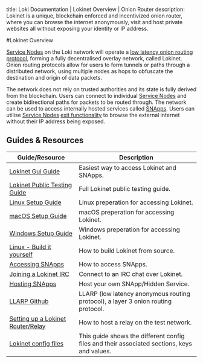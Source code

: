 title: Loki Documentation | Lokinet Overview | Onion Router
description: Lokinet is a unique, blockchain enforced and incentivized onion router, where you can browse the internet anonymously, visit and host private websites all without exposing your identity or IP address.

#Lokinet Overview

[Service Nodes](../ServiceNodes/SNOverview.md) on the Loki network will operate a [low latency onion routing protocol](../Lokinet/LLARP.md), forming a fully decentralised overlay network, called Lokinet. Onion routing protocols allow for users to form tunnels or paths through a distributed network, using multiple nodes as hops to obfuscate the destination and origin of data packets.  

The network does not rely on trusted authorities and its state is fully derived from the blockchain.  Users can connect to individual [Service Nodes](../ServiceNodes/SNOverview.md) and create bidirectional paths for packets to be routed through.  The network can be used to access internally hosted services called [SNApps](../Lokinet/SNApps.md). Users can utilise [Service Nodes](../ServiceNodes/SNOverview.md) [exit functionality](/ServiceNodes/ServiceNodeFunctions/#exit-nodes) to browse the external internet without their IP address being exposed.


## Guides & Resources

| **Guide/Resource**                                                      	| **Description**                                                                             	|
|-------------------------------------------------------------------------	|---------------------------------------------------------------------------------------------	|
| [Lokinet Gui Guide](../Lokinet/Guides/LokinetGuiGuide.md)| Easiest way to access Lokinet and SNApps.|
| [Lokinet Public Testing Guide](../Lokinet/Guides/PublicTestingGuide.md) 	| Full Lokinet public testing guide.                                                          	|
| [Linux Setup Guide](../Lokinet/Guides/lokinet-linux-guide.md)                            	| Linux preperation for accessing Lokinet.                                                           	|
| [macOS Setup Guide](../Lokinet/Guides/lokinet-mac-guide.md)| macOS preperation for accessing Lokinet.|
| [Windows Setup Guide](../Lokinet/Guides/lokinet-windows-guide.md)| Windows preperation for accessing Lokinet.|
| [Linux - Build it yourself](../Lokinet/Guides/Install.md)| How to build Lokinet from source.|
| [Accessing SNApps](../Lokinet/Guides/AccessingSNApps.md)                	| How to access SNApps.                                                                       	|
| [Joining a Lokinet IRC](../Lokinet/Guides/LokinetIRC.md)                	| Connect to an IRC chat over Lokinet.                                                        	|
| [Hosting SNApps](../Lokinet/Guides/HostingSNApps.md)                    	| Host your own SNApp/Hidden Service.                                                         	|
| [LLARP Github](https://github.com/loki-project/loki-network)            	| LLARP (low latency anonymous routing protocol), a layer 3 onion routing protocol.           	|
| [Setting up a Lokinet Router/Relay](../Lokinet/Guides/LokinetRouter.md)         	| How to host a relay on the test network.                                                    	|
| [Lokinet config files](../Lokinet/Guides/LokinetConfig.md)              	| This guide shows the different config files and their associated sections, keys and values. 	|